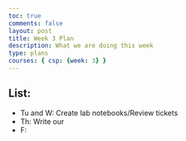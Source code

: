 ```yaml
---
toc: true
comments: false
layout: post
title: Week 3 Plan
description: What we are doing this week
type: plans
courses: { csp: {week: 3} }
---
```

## List:
- Tu and W: Create lab notebooks/Review tickets
- Th: Write our 
- F: 